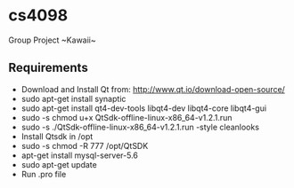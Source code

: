 # cs4098
Group Project ~Kawaii~

## Requirements
* Download and Install Qt from: http://www.qt.io/download-open-source/
* sudo apt-get install synaptic
* sudo apt-get install qt4-dev-tools libqt4-dev libqt4-core libqt4-gui
* sudo -s chmod u+x QtSdk-offline-linux-x86_64-v1.2.1.run
* sudo -s ./QtSdk-offline-linux-x86_64-v1.2.1.run -style cleanlooks
* Install Qtsdk in /opt
* sudo -s chmod -R 777 /opt/QtSDK 
* apt-get install mysql-server-5.6
* sudo apt-get update
* Run .pro file
